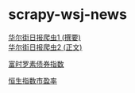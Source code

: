 # scrapy-wsj-news
[华尔街日报爬虫1 (撰要)](https://kenny-chen.github.io/scrapy-wsj-news/data/wsj/html/index-1.html)\
[华尔街日报爬虫2 (正文)](https://kenny-chen.github.io/scrapy-wsj-news/data/wsj/html/index-2.html)

[富时罗素债券指数](https://kenny-chen.github.io/scrapy-wsj-news/data/yieldbook/factsheet_daily_usd/html/index-3.html)

[恒生指数市盈率](https://kenny-chen.github.io/scrapy-wsj-news/data/hsi/hsi-pe.html)
